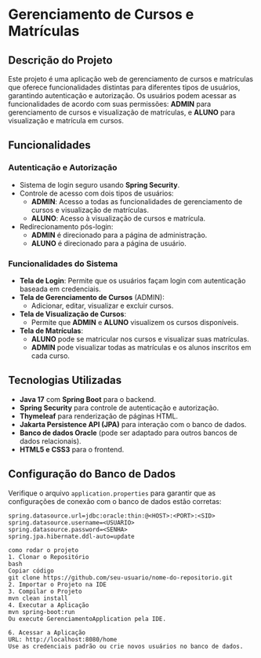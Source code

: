 # Gerenciamento de Cursos e Matrículas

## Descrição do Projeto
Este projeto é uma aplicação web de gerenciamento de cursos e matrículas que oferece funcionalidades distintas para diferentes tipos de usuários, garantindo autenticação e autorização. Os usuários podem acessar as funcionalidades de acordo com suas permissões: **ADMIN** para gerenciamento de cursos e visualização de matrículas, e **ALUNO** para visualização e matrícula em cursos.

## Funcionalidades

### Autenticação e Autorização
- Sistema de login seguro usando **Spring Security**.
- Controle de acesso com dois tipos de usuários:
  - **ADMIN**: Acesso a todas as funcionalidades de gerenciamento de cursos e visualização de matrículas.
  - **ALUNO**: Acesso à visualização de cursos e matrícula.
- Redirecionamento pós-login:
  - **ADMIN** é direcionado para a página de administração.
  - **ALUNO** é direcionado para a página de usuário.

### Funcionalidades do Sistema
- **Tela de Login**: Permite que os usuários façam login com autenticação baseada em credenciais.
- **Tela de Gerenciamento de Cursos** (ADMIN):
  - Adicionar, editar, visualizar e excluir cursos.
- **Tela de Visualização de Cursos**:
  - Permite que **ADMIN** e **ALUNO** visualizem os cursos disponíveis.
- **Tela de Matrículas**:
  - **ALUNO** pode se matricular nos cursos e visualizar suas matrículas.
  - **ADMIN** pode visualizar todas as matrículas e os alunos inscritos em cada curso.

## Tecnologias Utilizadas
- **Java 17** com **Spring Boot** para o backend.
- **Spring Security** para controle de autenticação e autorização.
- **Thymeleaf** para renderização de páginas HTML.
- **Jakarta Persistence API (JPA)** para interação com o banco de dados.
- **Banco de dados Oracle** (pode ser adaptado para outros bancos de dados relacionais).
- **HTML5 e CSS3** para o frontend.

## Configuração do Banco de Dados
Verifique o arquivo `application.properties` para garantir que as configurações de conexão com o banco de dados estão corretas:

```properties
spring.datasource.url=jdbc:oracle:thin:@<HOST>:<PORT>:<SID>
spring.datasource.username=<USUARIO>
spring.datasource.password=<SENHA>
spring.jpa.hibernate.ddl-auto=update

como rodar o projeto
1. Clonar o Repositório
bash
Copiar código
git clone https://github.com/seu-usuario/nome-do-repositorio.git
2. Importar o Projeto na IDE
3. Compilar o Projeto
mvn clean install
4. Executar a Aplicação
mvn spring-boot:run
Ou execute GerenciamentoApplication pela IDE.

6. Acessar a Aplicação
URL: http://localhost:8080/home
Use as credenciais padrão ou crie novos usuários no banco de dados.
